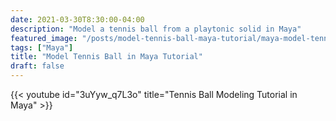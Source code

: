 ```yaml
---
date: 2021-03-30T8:30:00-04:00
description: "Model a tennis ball from a playtonic solid in Maya"
featured_image: "/posts/model-tennis-ball-maya-tutorial/maya-model-tennis-ball-tutorial.jpg"
tags: ["Maya"]
title: "Model Tennis Ball in Maya Tutorial"
draft: false
---
```


{{< youtube id="3uYyw_q7L3o" title="Tennis Ball Modeling Tutorial in Maya" >}}
